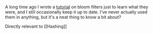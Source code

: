 A long time ago I wrote a [tutorial](https://llimllib.github.io/bloomfilter-tutorial/) on bloom filters just to learn what they were, and I still occasionally keep it up to date. I've never actually used them in anything, but it's a neat thing to know a bit about?

Directly relevant to [[Hashing]]